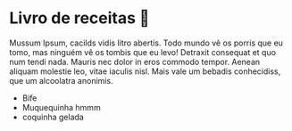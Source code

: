 # Livro de receitas :ox:



Mussum Ipsum, cacilds vidis litro abertis. Todo mundo vê os porris que eu tomo, mas ninguém vê os tombis que eu levo! Detraxit consequat et quo num tendi nada. Mauris nec dolor in eros commodo tempor. Aenean aliquam molestie leo, vitae iaculis nisl. Mais vale um bebadis conhecidiss, que um alcoolatra anonimis.

- Bife
- Muquequinha hmmm
- coquinha gelada

